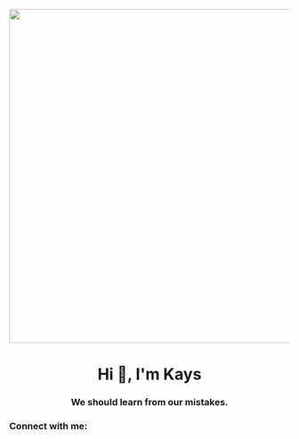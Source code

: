 <div id="header" align="center">
  <img src="https://i.pinimg.com/564x/f9/80/ae/f980aea3085ec749efbddd8a771a2255.jpg" width="600"
</div>

<h1 align="center">Hi 👋, I'm Kays</h1>
<h3 align="center">We should learn from our mistakes.</h3>

<h3 align="left">Connect with me:</h3>
<p align="left">
</p>






  <!--<div id="badges"  align="center">
  <a href="https://www.youtube.com/@Kays_s_">
    <img src="https://img.shields.io/badge/YouTube-red?style=for-the-badge&logo=youtube&logoColor=white" alt="Youtube Badge"/>
  </a>
<a href="your-twitter-URL">
    <img src="https://img.shields.io/badge/Twitter-blue?style=for-the-badge&logo=twitter&logoColor=white" alt="Twitter Badge"/>
  </a>
  
  <br>
  
</div>-->



